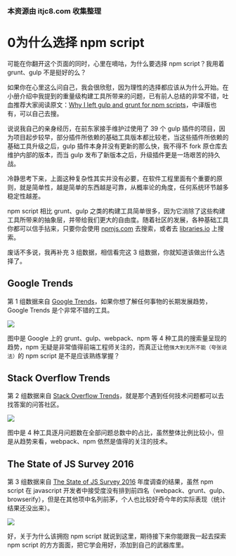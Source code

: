 ### 本资源由 itjc8.com 收集整理
# 0为什么选择 npm script

可能在你翻开这个页面的同时，心里在嘀咕，为什么要选择 npm script？我用着 grunt、gulp 不是挺好的么？

如果你在心里这么问自己，我会很欣慰，因为理性的选择都应该从为什么开始。在小册介绍中我提到的重量级构建工具所带来的问题，已有前人总结的非常不错，吐血推荐大家阅读原文：[Why I left gulp and grunt for npm scripts](https://medium.freecodecamp.org/why-i-left-gulp-and-grunt-for-npm-scripts-3d6853dd22b8)，中译版也有，可以自己去搜。

说说我自己的亲身经历，在前东家接手维护过使用了 39 个 gulp 插件的项目，因为项目起步较早，部分插件所依赖的基础工具版本都比较老，当这些插件所依赖的基础工具升级之后，gulp 插件本身并没有更新的那么快，我不得不 fork 原仓库去维护内部的版本，而当 gulp 发布了新版本之后，升级插件更是一场艰苦的持久战。

冷静思考下来，上面这种复杂性其实并没有必要，在软件工程里面有个重要的原则，就是简单性，越是简单的东西越是可靠，从概率论的角度，任何系统环节越多稳定性越差。

npm script 相比 grunt、gulp 之类的构建工具简单很多，因为它消除了这些构建工具所带来的抽象层，并带给我们更大的自由度。随着社区的发展，各种基础工具你都可以信手拈来，只要你会使用 [npmjs.com](https://www.npmjs.com) 去搜索，或者去 [libraries.io](https://libraries.io) 上搜索。

废话不多说，我再补充 3 组数据，相信看完这 3 组数据，你就知道该做出什么选择了。

## Google Trends

第 1 组数据来自 [Google Trends](https://trends.google.com/trends/explore?date=all&q=npm,gulp,webpack,grunt)，如果你想了解任何事物的长期发展趋势，Google Trends 是个非常不错的工具。

![](https://user-gold-cdn.xitu.io/2017/11/21/15fdc0ba908221c0?w=557&h=370&f=png&s=35659)

图中是 Google 上的 grunt、gulp、webpack、npm 等 4 种工具的搜索量呈现的趋势，npm 无疑是非常值得前端工程师关注的，而真正让他`强大到无所不能（夸张说法）`的 npm script 是不是应该熟练掌握？

## Stack Overflow Trends

第 2 组数据来自 [Stack Overflow Trends](https://insights.stackoverflow.com/trends?tags=npm%2Cgulp%2Cgruntjs%2Cwebpack)，就是那个遇到任何技术问题都可以去找答案的问答社区。

![](https://user-gold-cdn.xitu.io/2017/11/21/15fdc0bd4641dacd?w=932&h=516&f=png&s=80289)

图中是 4 种工具逐月问题数在全部问题总数中的占比，虽然整体比例比较小，但是从趋势来看，webpack、npm 依然是值得的关注的技术。

## The State of JS Survey 2016

第 3 组数据来自 [The State of JS Survey 2016](https://stateofjs.com/2016/buildtools) 年度调查的结果，虽然 npm script 在 javascript 开发者中接受度没有排到前四名（webpack、grunt、gulp、browserify），但是在其他项中名列前茅，个人也比较好奇今年的实际表现（统计结果还没出来）。

![](https://user-gold-cdn.xitu.io/2017/11/21/15fdc0bfa0c19847?w=556&h=340&f=png&s=44744)

好，关于为什么该拥抱 npm script 就说到这里，期待接下来你能跟我一起去探索 npm script 的方方面面，把它学会用好，添加到自己的武器库里。
